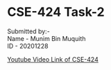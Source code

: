 
# CSE-424 Task-2

Submitted by:-  
Name - Munim Bin Muquith    
ID - 20201228



[Youtube Video Link of CSE-424]()






